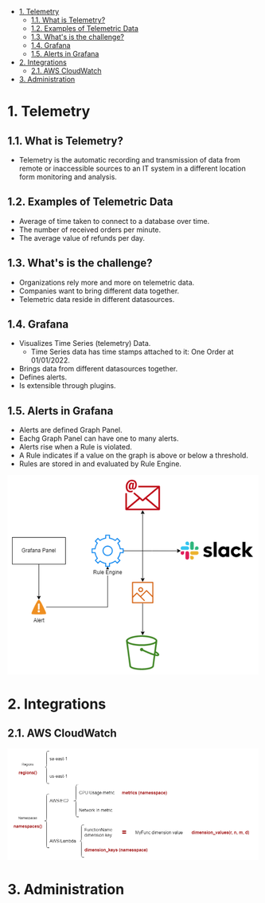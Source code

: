 - [1. Telemetry](#1-telemetry)
  - [1.1. What is Telemetry?](#11-what-is-telemetry)
  - [1.2. Examples of Telemetric Data](#12-examples-of-telemetric-data)
  - [1.3. What's is the challenge?](#13-whats-is-the-challenge)
  - [1.4. Grafana](#14-grafana)
  - [1.5. Alerts in Grafana](#15-alerts-in-grafana)
- [2. Integrations](#2-integrations)
  - [2.1. AWS CloudWatch](#21-aws-cloudwatch)
- [3. Administration](#3-administration)

# 1. Telemetry

## 1.1. What is Telemetry?

- Telemetry is the automatic recording and transmission of data from remote or inaccessible sources to an IT system in a different location form monitoring and analysis.

## 1.2. Examples of Telemetric Data

- Average of time taken to connect to a database over time.
- The number of received orders per minute.
- The average value of refunds per day.

## 1.3. What's is the challenge?

- Organizations rely more and more on telemetric data.
- Companies want to bring different data together.
- Telemetric data reside in different datasources.

## 1.4. Grafana

- Visualizes Time Series (telemetry) Data.
  - Time Series data has time stamps attached to it: One Order at 01/01/2022.
- Brings data from different datasources together.
- Defines alerts.
- Is extensible through plugins.

## 1.5. Alerts in Grafana

- Alerts are defined Graph Panel.
- Eachg Graph Panel can have one to many alerts.
- Alerts rise when a Rule is violated.
- A Rule indicates if a value on the graph is above or below a threshold.
- Rules are stored in and evaluated by Rule Engine.

![Alert diagram](/Images/AlertDiagram.png)

# 2. Integrations

## 2.1. AWS CloudWatch

![CloudWatch Datasource diagram](/Images/CloudWatchDatasource.png)

# 3. Administration
